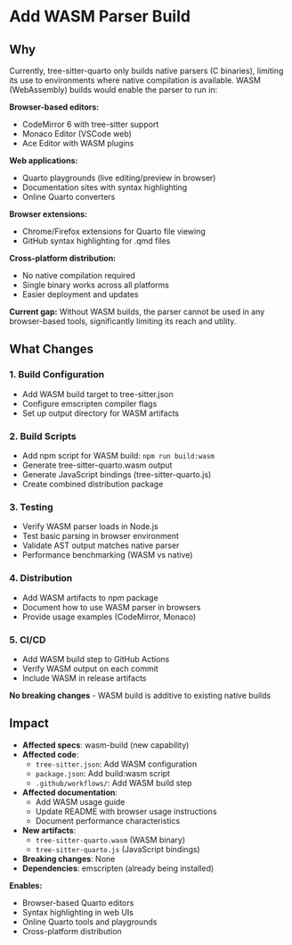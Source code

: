 # Add WASM Parser Build

## Why

Currently, tree-sitter-quarto only builds native parsers (C binaries), limiting its use to environments where native compilation is available. WASM (WebAssembly) builds would enable the parser to run in:

**Browser-based editors:**
- CodeMirror 6 with tree-sitter support
- Monaco Editor (VSCode web)
- Ace Editor with WASM plugins

**Web applications:**
- Quarto playgrounds (live editing/preview in browser)
- Documentation sites with syntax highlighting
- Online Quarto converters

**Browser extensions:**
- Chrome/Firefox extensions for Quarto file viewing
- GitHub syntax highlighting for .qmd files

**Cross-platform distribution:**
- No native compilation required
- Single binary works across all platforms
- Easier deployment and updates

**Current gap:** Without WASM builds, the parser cannot be used in any browser-based tools, significantly limiting its reach and utility.

## What Changes

### 1. Build Configuration
- Add WASM build target to tree-sitter.json
- Configure emscripten compiler flags
- Set up output directory for WASM artifacts

### 2. Build Scripts
- Add npm script for WASM build: `npm run build:wasm`
- Generate tree-sitter-quarto.wasm output
- Generate JavaScript bindings (tree-sitter-quarto.js)
- Create combined distribution package

### 3. Testing
- Verify WASM parser loads in Node.js
- Test basic parsing in browser environment
- Validate AST output matches native parser
- Performance benchmarking (WASM vs native)

### 4. Distribution
- Add WASM artifacts to npm package
- Document how to use WASM parser in browsers
- Provide usage examples (CodeMirror, Monaco)

### 5. CI/CD
- Add WASM build step to GitHub Actions
- Verify WASM output on each commit
- Include WASM in release artifacts

**No breaking changes** - WASM build is additive to existing native builds

## Impact

- **Affected specs**: wasm-build (new capability)
- **Affected code**:
  - `tree-sitter.json`: Add WASM configuration
  - `package.json`: Add build:wasm script
  - `.github/workflows/`: Add WASM build step
- **Affected documentation**:
  - Add WASM usage guide
  - Update README with browser usage instructions
  - Document performance characteristics
- **New artifacts**:
  - `tree-sitter-quarto.wasm` (WASM binary)
  - `tree-sitter-quarto.js` (JavaScript bindings)
- **Breaking changes**: None
- **Dependencies**: emscripten (already being installed)

**Enables:**
- Browser-based Quarto editors
- Syntax highlighting in web UIs
- Online Quarto tools and playgrounds
- Cross-platform distribution
